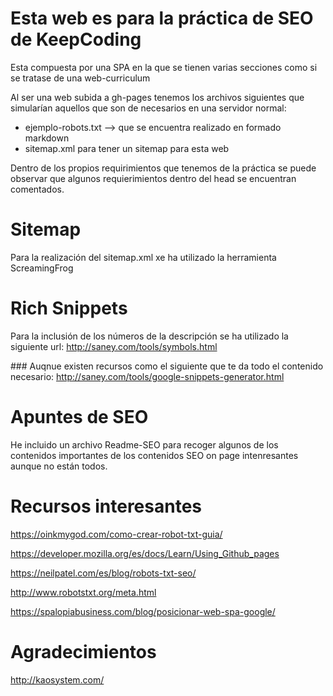 # Esta web es para la práctica de SEO de KeepCoding

Esta compuesta por una SPA en la que se tienen varias secciones como si se tratase de una web-curriculum

Al ser una web subida a gh-pages tenemos los archivos siguientes que simularían aquellos que son de necesarios en una servidor normal:

- ejemplo-robots.txt --> que se encuentra realizado en formado markdown
- sitemap.xml para tener un sitemap para esta web

Dentro de los propios requirimientos que tenemos de la práctica se puede observar que algunos requierimientos dentro del head se encuentran comentados. 

# Sitemap

Para la realización del sitemap.xml xe ha utilizado la herramienta ScreamingFrog

# Rich Snippets

Para la inclusión de los números de la descripción se ha utilizado la siguiente url: http://saney.com/tools/symbols.html

### Auqnue existen recursos como el siguiente que te da todo el contenido necesario:  http://saney.com/tools/google-snippets-generator.html

# Apuntes de SEO

He incluido un archivo Readme-SEO para recoger algunos de los contenidos importantes de los contenidos SEO on page intenresantes aunque no están todos.

# Recursos interesantes

https://oinkmygod.com/como-crear-robot-txt-guia/

https://developer.mozilla.org/es/docs/Learn/Using_Github_pages

https://neilpatel.com/es/blog/robots-txt-seo/

http://www.robotstxt.org/meta.html

https://spalopiabusiness.com/blog/posicionar-web-spa-google/

# Agradecimientos

http://kaosystem.com/

